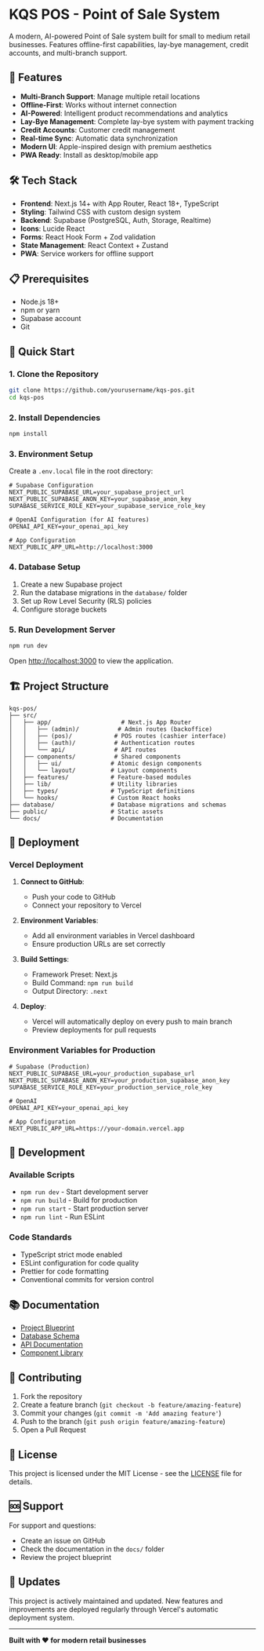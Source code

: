 # KQS POS - Point of Sale System

A modern, AI-powered Point of Sale system built for small to medium retail businesses. Features offline-first capabilities, lay-bye management, credit accounts, and multi-branch support.

## 🚀 Features

- **Multi-Branch Support**: Manage multiple retail locations
- **Offline-First**: Works without internet connection
- **AI-Powered**: Intelligent product recommendations and analytics
- **Lay-Bye Management**: Complete lay-bye system with payment tracking
- **Credit Accounts**: Customer credit management
- **Real-time Sync**: Automatic data synchronization
- **Modern UI**: Apple-inspired design with premium aesthetics
- **PWA Ready**: Install as desktop/mobile app

## 🛠️ Tech Stack

- **Frontend**: Next.js 14+ with App Router, React 18+, TypeScript
- **Styling**: Tailwind CSS with custom design system
- **Backend**: Supabase (PostgreSQL, Auth, Storage, Realtime)
- **Icons**: Lucide React
- **Forms**: React Hook Form + Zod validation
- **State Management**: React Context + Zustand
- **PWA**: Service workers for offline support

## 📋 Prerequisites

- Node.js 18+ 
- npm or yarn
- Supabase account
- Git

## 🚀 Quick Start

### 1. Clone the Repository

```bash
git clone https://github.com/yourusername/kqs-pos.git
cd kqs-pos
```

### 2. Install Dependencies

```bash
npm install
```

### 3. Environment Setup

Create a `.env.local` file in the root directory:

```env
# Supabase Configuration
NEXT_PUBLIC_SUPABASE_URL=your_supabase_project_url
NEXT_PUBLIC_SUPABASE_ANON_KEY=your_supabase_anon_key
SUPABASE_SERVICE_ROLE_KEY=your_supabase_service_role_key

# OpenAI Configuration (for AI features)
OPENAI_API_KEY=your_openai_api_key

# App Configuration
NEXT_PUBLIC_APP_URL=http://localhost:3000
```

### 4. Database Setup

1. Create a new Supabase project
2. Run the database migrations in the `database/` folder
3. Set up Row Level Security (RLS) policies
4. Configure storage buckets

### 5. Run Development Server

```bash
npm run dev
```

Open [http://localhost:3000](http://localhost:3000) to view the application.

## 🏗️ Project Structure

```
kqs-pos/
├── src/
│   ├── app/                    # Next.js App Router
│   │   ├── (admin)/           # Admin routes (backoffice)
│   │   ├── (pos)/            # POS routes (cashier interface)
│   │   ├── (auth)/           # Authentication routes
│   │   └── api/              # API routes
│   ├── components/           # Shared components
│   │   ├── ui/              # Atomic design components
│   │   └── layout/          # Layout components
│   ├── features/            # Feature-based modules
│   ├── lib/                 # Utility libraries
│   ├── types/               # TypeScript definitions
│   └── hooks/               # Custom React hooks
├── database/                # Database migrations and schemas
├── public/                  # Static assets
└── docs/                    # Documentation
```

## 🚀 Deployment

### Vercel Deployment

1. **Connect to GitHub**:
   - Push your code to GitHub
   - Connect your repository to Vercel

2. **Environment Variables**:
   - Add all environment variables in Vercel dashboard
   - Ensure production URLs are set correctly

3. **Build Settings**:
   - Framework Preset: Next.js
   - Build Command: `npm run build`
   - Output Directory: `.next`

4. **Deploy**:
   - Vercel will automatically deploy on every push to main branch
   - Preview deployments for pull requests

### Environment Variables for Production

```env
# Supabase (Production)
NEXT_PUBLIC_SUPABASE_URL=your_production_supabase_url
NEXT_PUBLIC_SUPABASE_ANON_KEY=your_production_supabase_anon_key
SUPABASE_SERVICE_ROLE_KEY=your_production_service_role_key

# OpenAI
OPENAI_API_KEY=your_openai_api_key

# App Configuration
NEXT_PUBLIC_APP_URL=https://your-domain.vercel.app
```

## 🔧 Development

### Available Scripts

- `npm run dev` - Start development server
- `npm run build` - Build for production
- `npm run start` - Start production server
- `npm run lint` - Run ESLint

### Code Standards

- TypeScript strict mode enabled
- ESLint configuration for code quality
- Prettier for code formatting
- Conventional commits for version control

## 📚 Documentation

- [Project Blueprint](./KQS_POS_Project_Blueprint.md)
- [Database Schema](./database/)
- [API Documentation](./docs/api.md)
- [Component Library](./docs/components.md)

## 🤝 Contributing

1. Fork the repository
2. Create a feature branch (`git checkout -b feature/amazing-feature`)
3. Commit your changes (`git commit -m 'Add amazing feature'`)
4. Push to the branch (`git push origin feature/amazing-feature`)
5. Open a Pull Request

## 📄 License

This project is licensed under the MIT License - see the [LICENSE](LICENSE) file for details.

## 🆘 Support

For support and questions:
- Create an issue on GitHub
- Check the documentation in the `docs/` folder
- Review the project blueprint

## 🔄 Updates

This project is actively maintained and updated. New features and improvements are deployed regularly through Vercel's automatic deployment system.

---

**Built with ❤️ for modern retail businesses**
